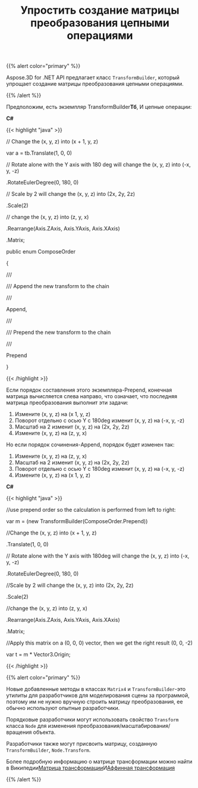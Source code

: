 ﻿---
title: Упростить создание матрицы преобразования цепными операциями
type: docs
weight: 60
url: /ru/net/simplify-the-creation-of-transformation-matrix-by-the-chain-operations/
description: Aspose.3D for .NET API предлагает класс TransformBuilder, который упрощает создание матрицы преобразования с помощью цепных операций.
---
{{% alert color="primary" %}} 

Aspose.3D for .NET API предлагает класс `TransformBuilder`, который упрощает создание матрицы преобразования цепными операциями.

{{% /alert %}} 

Предположим, есть экземпляр TransformBuilder**Тб**, И цепные операции:

**C#**

{{< highlight "java" >}}

 // Change the (x, y, z) into (x + 1, y, z)

var a = tb.Translate(1, 0, 0)

// Rotate alone with the Y axis with 180 deg will change the (x, y, z) into (-x, y, -z)

.RotateEulerDegree(0, 180, 0)

// Scale by 2 will change the (x, y, z) into (2x, 2y, 2z)

.Scale(2)

// change the (x, y, z) into (z, y, x)

.Rearrange(Axis.ZAxis, Axis.YAxis, Axis.XAxis)

.Matrix;



public enum ComposeOrder

{

   /// <summary>

   /// Append the new transform to the chain

   /// </summary>

   Append,

   /// <summary>

   /// Prepend the new transform to the chain

   /// </summary>

   Prepend

}

{{< /highlight >}}

Если порядок составления этого экземпляра-Prepend, конечная матрица вычисляется слева направо, что означает, что последняя матрица преобразования выполнит эти задачи:

1. Измените (x, y, z) на (x 1, y, z)
1. Поворот отдельно с осью Y с 180deg изменит (x, y, z) на (-x, y, -z)
1. Масштаб на 2 изменит (x, y, z) на (2x, 2y, 2z)
1. Измените (x, y, z) на (z, y, x)

Но если порядок сочинения-Append, порядок будет изменен так:

1. Измените (x, y, z) на (z, y, x)
1. Масштаб на 2 изменит (x, y, z) на (2x, 2y, 2z)
1. Поворот отдельно с осью Y с 180deg изменит (x, y, z) на (-x, y, -z)
1. Измените (x, y, z) на (x 1, y, z)

**C#**

{{< highlight "java" >}}

 //use prepend order so the calculation is performed from left to right:

var m = (new TransformBuilder(ComposeOrder.Prepend))

   //Change the (x, y, z) into (x + 1, y, z)

   .Translate(1, 0, 0)

   // Rotate alone with the Y axis with 180deg will change the (x, y, z) into (-x, y, -z)

   .RotateEulerDegree(0, 180, 0)

   //Scale by 2 will change the (x, y, z) into (2x, 2y, 2z)

   .Scale(2)

   //change the (x, y, z) into (z, y, x)

   .Rearrange(Axis.ZAxis, Axis.YAxis, Axis.XAxis)

   .Matrix;

 //Apply this matrix on a (0, 0, 0) vector, then we get the right result (0, 0, -2)

 var t = m * Vector3.Origin;

{{< /highlight >}}

{{% alert color="primary" %}} 

Новые добавленные методы в классах `Matrix4` и `TransformBuilder`-это утилиты для разработчиков для моделирования сцены за программой, поэтому им не нужно вручную строить матрицу преобразования, ее обычно используют опытные разработчики.

Порядковые разработчики могут использовать свойство `Transform` класса `Node` для изменения преобразования/масштабирования/вращения объекта.

Разработчики также могут присвоить матрицу, созданную `TransformBuilder`, `Node.Transform`.

Более подробную информацию о матрице трансформации можно найти в Википедии[Матрица трансформации](https://en.wikipedia.org/wiki/Transformation_matrix#Examples_in_3D_computer_graphics)И[Аффинная трансформация](https://en.wikipedia.org/wiki/Affine_transformation)

{{% /alert %}}
